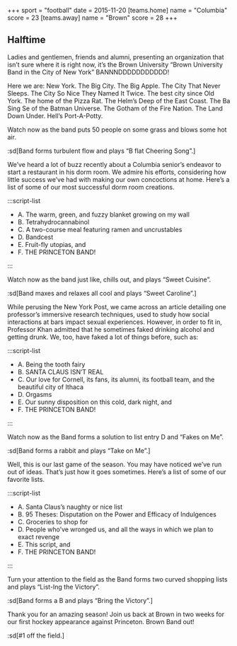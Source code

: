 +++
sport = "football"
date = 2015-11-20
[teams.home]
name = "Columbia"
score = 23
[teams.away]
name = "Brown"
score = 28
+++

## Halftime

Ladies and gentlemen, friends and alumni, presenting an organization that isn’t sure where it is right now, it’s the Brown University “Brown University Band in the City of New York” BANNNDDDDDDDDDDD!

Here we are: New York. The Big City. The Big Apple. The City That Never Sleeps. The City So Nice They Named It Twice. The best city since Old York. The home of the Pizza Rat. The Helm’s Deep of the East Coast. The Ba Sing Se of the Batman Universe. The Gotham of the Fire Nation. The Land Down Under. Hell’s Port-A-Potty.

Watch now as the band puts 50 people on some grass and blows some hot air.

:sd[Band forms turbulent flow and plays “B flat Cheering Song”.]

We’ve heard a lot of buzz recently about a Columbia senior’s endeavor to start a restaurant in his dorm room. We admire his efforts, considering how little success we’ve had with making our own concoctions at home. Here’s a list of some of our most successful dorm room creations.

:::script-list

- A. The warm, green, and fuzzy blanket growing on my wall
- B. Tetrahydrocannabinol
- C. A two-course meal featuring ramen and uncrustables
- D. Bandcest
- E. Fruit-fly utopias, and
- F. THE PRINCETON BAND!

:::

Watch now as the band just like, chills out, and plays “Sweet Cuisine”.

:sd[Band maxes and relaxes all cool and plays “Sweet Caroline”.]

While perusing the New York Post, we came across an article detailing one professor’s immersive research techniques, used to study how social interactions at bars impact sexual experiences. However, in order to fit in, Professor Khan admitted that he sometimes faked drinking alcohol and getting drunk. We, too, have faked a lot of things before, such as:

:::script-list

- A. Being the tooth fairy
- B. SANTA CLAUS ISN’T REAL
- C. Our love for Cornell, its fans, its alumni, its football team, and the beautiful city of Ithaca
- D. Orgasms
- E. Our sunny disposition on this cold, dark night, and
- F. THE PRINCETON BAND!

:::

Watch now as the Band forms a solution to list entry D and “Fakes on Me”.

:sd[Band forms a rabbit and plays “Take on Me”.]

Well, this is our last game of the season. You may have noticed we’ve run out of ideas. That’s just how it goes sometimes. Here’s a list of some of our favorite lists.

:::script-list

- A. Santa Claus’s naughty or nice list
- B. 95 Theses: Disputation on the Power and Efficacy of Indulgences
- C. Groceries to shop for
- D. People who’ve wronged us, and all the ways in which we plan to exact revenge
- E. This script, and
- F. THE PRINCETON BAND!

:::

Turn your attention to the field as the Band forms two curved shopping lists and plays “List-Ing the Victory”.

:sd[Band forms a B and plays “Bring the Victory”.]

Thank you for an amazing season! Join us back at Brown in two weeks for our first hockey appearance against Princeton. Brown Band out!

:sd[#1 off the field.]
